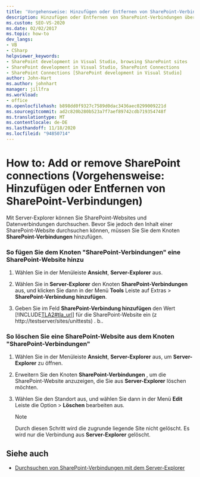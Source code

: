 ```yaml
---
title: 'Vorgehensweise: Hinzufügen oder Entfernen von SharePoint-Verbindungen | Microsoft-Dokumentation'
description: Hinzufügen oder Entfernen von SharePoint-Verbindungen über den Knoten SharePoint-Verbindungen im Fenster Server-Explorer von Visual Studio.
ms.custom: SEO-VS-2020
ms.date: 02/02/2017
ms.topic: how-to
dev_langs:
- VB
- CSharp
helpviewer_keywords:
- SharePoint development in Visual Studio, browsing SharePoint sites
- SharePoint development in Visual Studio, SharePoint Connections
- SharePoint Connections [SharePoint development in Visual Studio]
author: John-Hart
ms.author: johnhart
manager: jillfra
ms.workload:
- office
ms.openlocfilehash: b898dd0f9327c7589d0dac3436aec0299009221d
ms.sourcegitcommit: ad2c820b280b523a7f7aef89742cdb719354748f
ms.translationtype: MT
ms.contentlocale: de-DE
ms.lasthandoff: 11/18/2020
ms.locfileid: "94850714"
---
```

# <a name="how-to-add-or-remove-sharepoint-connections"></a>How to: Add or remove SharePoint connections (Vorgehensweise: Hinzufügen oder Entfernen von SharePoint-Verbindungen)
  Mit Server-Explorer können Sie SharePoint-Websites und Datenverbindungen durchsuchen. Bevor Sie jedoch den Inhalt einer SharePoint-Website durchsuchen können, müssen Sie Sie dem Knoten **SharePoint-Verbindungen** hinzufügen.

### <a name="to-add-a-sharepoint-site-to-the-sharepoint-connections-node"></a>So fügen Sie dem Knoten "SharePoint-Verbindungen" eine SharePoint-Website hinzu

1. Wählen Sie in der Menüleiste **Ansicht**, **Server-Explorer** aus.

2. Wählen Sie in **Server-Explorer** den Knoten **SharePoint-Verbindungen** aus, und klicken Sie dann in der Menü **Tools** Leiste auf Extras  >  **SharePoint-Verbindung hinzufügen**.

3. Geben Sie im Feld **SharePoint-Verbindung hinzufügen** den Wert [!INCLUDE[TLA2#tla_url](../sharepoint/includes/tla2sharptla-url-md.md)] für die SharePoint-Website ein (z http://testserver/sites/unittests) . b..

### <a name="to-delete-a-sharepoint-site-from-the-sharepoint-connections-node"></a>So löschen Sie eine SharePoint-Website aus dem Knoten "SharePoint-Verbindungen"

1. Wählen Sie in der Menüleiste **Ansicht**, **Server-Explorer** aus, um **Server-Explorer** zu öffnen.

2. Erweitern Sie den Knoten **SharePoint-Verbindungen** , um die SharePoint-Website anzuzeigen, die Sie aus **Server-Explorer** löschen möchten.

3. Wählen Sie den Standort aus, und wählen Sie dann in der Menü **Edit** Leiste die Option  >  **Löschen** bearbeiten aus.

    > [!NOTE]
    > Durch diesen Schritt wird die zugrunde liegende Site nicht gelöscht. Es wird nur die Verbindung aus **Server-Explorer** gelöscht.

## <a name="see-also"></a>Siehe auch
- [Durchsuchen von SharePoint-Verbindungen mit dem Server-Explorer](../sharepoint/browsing-sharepoint-connections-using-server-explorer.md)
